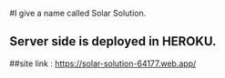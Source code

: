 #I give a name called Solar Solution. 
## Server side is deployed in HEROKU.
##site link :  https://solar-solution-64177.web.app/

